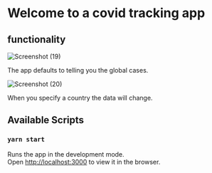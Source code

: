# Welcome to a covid tracking app

## functionality

![Screenshot (19)](https://user-images.githubusercontent.com/10389750/106215945-eaef5f00-6186-11eb-8b0b-26c577a44aa5.png)

The app defaults to telling you the global cases.

![Screenshot (20)](https://user-images.githubusercontent.com/10389750/106216257-93052800-6187-11eb-9e9c-8100eaf6154e.png)

When you specify a country the data will change.

## Available Scripts
### `yarn start`

Runs the app in the development mode.<br />
Open [http://localhost:3000](http://localhost:3000) to view it in the browser.

